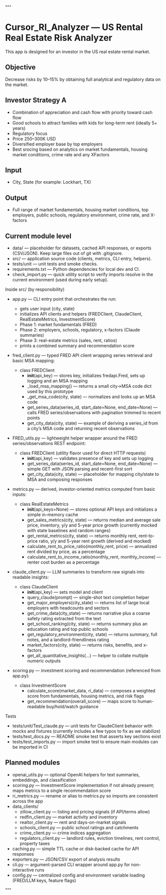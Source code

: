 """
# Cursor_RI_Analyzer — US Rental Real Estate Risk Analyzer
This app is designed for an investor in the US real estate rental market.

## Objective
Decrease risks by 10–15% by obtaining full analytical and regulatory data on the market.

## Investor Strategy A
- Combination of appreciation and cash flow with priority toward cash flow
- Good schools to attract families with kids for long-term rent (ideally 5+ years)
- Regulatory focus
- Price 250–300K USD
- Diversified employer base by top employers
- Best srocing based on analytics on market fundamentals, housing market conditions, crime rate and any XFactors

## Input
- City, State (for example: Lockhart, TX)

## Output
- Full range of market fundamentals, housing market conditions, top employers, public schools, regulatory environment, crime rate, and X-factors

## Current module level
- data/ — placeholder for datasets, cached API responses, or exports (CSV/JSON). Keep large files out of git with .gitignore.
- src/ — application source code (clients, metrics, CLI entry, helpers).
- tests/unit — unit tests and smoke checks.
- requirements.txt — Python dependencies for local dev and CI.
- check_import.py — quick utility script to verify imports resolve in the current environment (used during early setup).

Inside src/ (by responsibility)
- app.py — CLI entry point that orchestrates the run:
  - gets user input (city, state)
  - initializes API clients and helpers (FREDClient, ClaudeClient, RealEstateMetrics, InvestmentScore)
  - Phase 1: market fundamentals (FRED)
  - Phase 2: employers, schools, regulatory, x-factors (Claude summaries)
  - Phase 3: real-estate metrics (sales, rent, ratios)
  - prints a combined summary and recommendation score

- fred_client.py — typed FRED API client wrapping series retrieval and basic MSA mapping:
  - class FREDClient
    - __init__(api_key) — stores key, initializes fredapi.Fred, sets up logging and an MSA mapping
    - _load_msa_mapping() — returns a small city→MSA code dict used by this prototype
    - _get_msa_code(city, state) — normalizes and looks up an MSA code
    - get_series_data(series_id, start_date=None, end_date=None) — calls FRED series/observations with pagination trimmed to recent points
    - get_city_data(city, state) — example of deriving a series_id from a city’s MSA code and returning recent observations

- FRED_utils.py — lightweight helper wrapper around the FRED series/observations REST endpoint:
  - class FREDClient (utility flavor used for direct HTTP requests)
    - __init__(api_key) — validates presence of key and sets up logging
    - get_series_data(series_id, start_date=None, end_date=None) — simple GET with JSON parsing and recent-first sort
    - get_city_data(city, state) — placeholder for mapping city/state to MSA and composing responses

- metrics.py — derived, investor-oriented metrics computed from basic inputs:
  - class RealEstateMetrics
    - __init__(api_keys=None) — stores optional API keys and initializes a simple in-memory cache
    - get_sales_metrics(city, state) — returns median and average sale price, inventory, y/y and 5-year price growth (currently mocked with state baselines and random ranges)
    - get_rental_metrics(city, state) — returns monthly rent, rent-to-price ratio, y/y and 5-year rent growth (derived and mocked)
    - calculate_rent_to_price_ratio(monthly_rent, price) — annualized rent divided by price, as a percentage
    - calculate_rent_to_income_ratio(monthly_rent, monthly_income) — renter cost burden as a percentage

- claude_client.py — LLM summaries to transform raw signals into readable insights:
  - class ClaudeClient
    - __init__(api_key) — sets model and client
    - query_claude(prompt) — single-shot text completion helper
    - get_major_employers(city_state) — returns list of large local employers with headcounts and sectors
    - get_crime_data(city_state) — returns narrative plus a coarse safety rating extracted from the text
    - get_school_ranking(city, state) — returns summary plus an education rating and top public schools
    - get_regulatory_environment(city, state) — returns summary, full notes, and a landlord-friendliness rating
    - market_factors(city, state) — returns risks, benefits, and x-factors
    - get_all_quantitative_insights(...) — helper to collate multiple numeric outputs

- scoring.py — investment scoring and recommendation (referenced from app.py):
  - class InvestmentScore
    - calculate_score(market_data, ri_data) — composes a weighted score from fundamentals, housing metrics, and risk flags
    - get_recommendation(overall_score) — maps score to human-readable buy/hold/watch guidance

Tests
- tests/unit/Test_claude.py — unit tests for ClaudeClient behavior with mocks and fixtures (currently includes a few typos to fix as we stabilize)
- tests/test_docs.py — README smoke test that asserts key sections exist 
- tests/test_imports.py — import smoke test to ensure main modules can be imported in CI 


## Planned modules
- openai_utils.py — optional OpenAI helpers for text summaries, embeddings, and classification
- scoring.py — InvestmentScore implementation if not already present; maps metrics to a single recommendation score
- ri_metrics.py — rename or alias to metrics.py so imports are consistent across the app
- data_clients/
  - zillow_client.py — listing and pricing signals (if API/terms allow)
  - redfin_client.py — market activity and inventory
  - realtor_client.py — rent and days-on-market signals
  - schools_client.py — public school ratings and catchments
  - crime_client.py — crime indices aggregation
  - regulators_client.py — landlord rules, eviction timelines, rent control, property taxes
- caching.py — simple TTL cache or disk-backed cache for API responses
- exporters.py — JSON/CSV export of analysis results
- cli.py — argument-parsed CLI wrapper around app.py for non-interactive runs
- config.py — centralized config and environment variable loading (FRED/LLM keys, feature flags)

"""